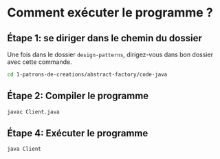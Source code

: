 # Comment exécuter le programme ?

## Étape 1: se diriger dans le chemin du dossier

Une fois dans le dossier `design-patterns`, dirigez-vous dans bon dossier avec cette commande.

```bash
cd 1-patrons-de-creations/abstract-factory/code-java
```

## Étape 2: Compiler le programme

```bash
javac Client.java
```

## Étape 4: Exécuter le programme

```bash
java Client
```
